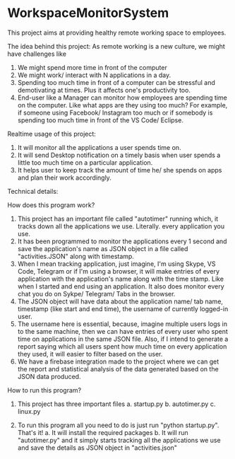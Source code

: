# WorkspaceMonitorSystem
 This project aims at providing healthy remote working space to employees. 
 
The idea behind this project:
As remote working is a new culture, we might have challenges like
1. We might spend more time in front of the computer
2. We might work/ interact with N applications in a day. 
3. Spending too much time in front of a computer can be stressful and demotivating at times. Plus it affects one's productivity too.
4. End-user like a Manager can monitor how employees are spending time on the computer. Like what apps are they using too much? For example, if someone using Facebook/ Instagram too much or if somebody is spending too much time in front of the VS Code/ Eclipse.

Realtime usage of this project:
1. It will monitor all the applications a user spends time on.
2. It will send Desktop notification on a timely basis when user spends a little too much time on a particular application.
3. It helps user to keep track the amount of time he/ she spends on apps and plan their work accordingly.

Technical details:

How does this program work?

1. This project has an important file called "autotimer" running which, it tracks down all the applications we use. Literally. every application you use.
2. It has been programmed to monitor the applications every 1 second and save the application's name as JSON object in a file called "activities.JSON" along with timestamp.
3. When I mean tracking application, just imagine, I'm using Skype, VS Code, Telegram or if I'm using a browser, it will make entries of every application with the application's name along with the time stamp. Like when I started and end using an application. 
  It also does monitor every chat you do on Sykpe/ Telegram/ Tabs in the browser.
4. The JSON object will have data about the application name/ tab name, timestamp (like start and end time), the username of currently logged-in user.
5. The username here is essential, because, imagine multiple users logs in to the same machine, then we can have entries of every user who spent time on applications in the same JSON file. Also, if I intend to generate a report saying which all users spent how much time on every application they used, it will easier to filter based on the user. 
6. We have a firebase integration made to the project where we can get the report and statistical analysis of the data generated based on the JSON data produced.


How to run this program? 
1. This project has three important files 
  a. startup.py
  b. autotimer.py
  c. linux.py

2. To run this program all you need to do is just run "python startup.py". That's it!
  a. It will install the required packages
  b. It will run "autotimer.py" and it simply starts tracking all the applications we use and save the details as JSON object in "activities.json"
     





